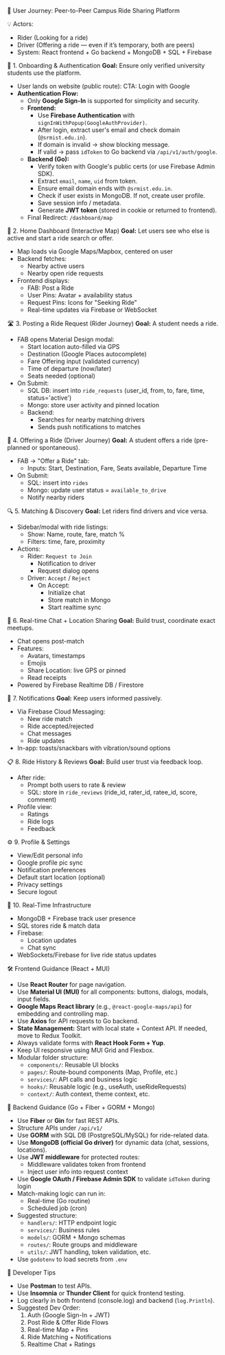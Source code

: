 🎯 User Journey: Peer-to-Peer Campus Ride Sharing Platform

💡 Actors:
- Rider (Looking for a ride)
- Driver (Offering a ride — even if it’s temporary, both are peers)
- System: React frontend + Go backend + MongoDB + SQL + Firebase

🔰 1. Onboarding & Authentication
**Goal:** Ensure only verified university students use the platform.
- User lands on website (public route): CTA: Login with Google
- **Authentication Flow:**
  - Only **Google Sign-In** is supported for simplicity and security.
  - **Frontend:**
    - Use **Firebase Authentication** with `signInWithPopup(GoogleAuthProvider)`.
    - After login, extract user's email and check domain (`@srmist.edu.in`).
    - If domain is invalid → show blocking message.
    - If valid → pass `idToken` to Go backend via `/api/v1/auth/google`.
  - **Backend (Go):**
    - Verify token with Google's public certs (or use Firebase Admin SDK).
    - Extract `email`, `name`, `uid` from token.
    - Ensure email domain ends with `@srmist.edu.in`.
    - Check if user exists in MongoDB. If not, create user profile.
    - Save session info / metadata.
    - Generate **JWT token** (stored in cookie or returned to frontend).
  - Final Redirect: `/dashboard/map`

🧭 2. Home Dashboard (Interactive Map)
**Goal:** Let users see who else is active and start a ride search or offer.
- Map loads via Google Maps/Mapbox, centered on user
- Backend fetches:
  - Nearby active users
  - Nearby open ride requests
- Frontend displays:
  - FAB: Post a Ride
  - User Pins: Avatar + availability status
  - Request Pins: Icons for "Seeking Ride"
  - Real-time updates via Firebase or WebSocket

🛣️ 3. Posting a Ride Request (Rider Journey)
**Goal:** A student needs a ride.
- FAB opens Material Design modal:
  - Start location auto-filled via GPS
  - Destination (Google Places autocomplete)
  - Fare Offering input (validated currency)
  - Time of departure (now/later)
  - Seats needed (optional)
- On Submit:
  - SQL DB: insert into `ride_requests` (user_id, from, to, fare, time, status='active')
  - Mongo: store user activity and pinned location
  - Backend:
    - Searches for nearby matching drivers
    - Sends push notifications to matches

🚗 4. Offering a Ride (Driver Journey)
**Goal:** A student offers a ride (pre-planned or spontaneous).
- FAB → "Offer a Ride" tab:
  - Inputs: Start, Destination, Fare, Seats available, Departure Time
- On Submit:
  - SQL: insert into `rides`
  - Mongo: update user status = `available_to_drive`
  - Notify nearby riders

🔍 5. Matching & Discovery
**Goal:** Let riders find drivers and vice versa.
- Sidebar/modal with ride listings:
  - Show: Name, route, fare, match %
  - Filters: time, fare, proximity
- Actions:
  - Rider: `Request to Join`
    - Notification to driver
    - Request dialog opens
  - Driver: `Accept` / `Reject`
    - On Accept:
      - Initialize chat
      - Store match in Mongo
      - Start realtime sync

💬 6. Real-time Chat + Location Sharing
**Goal:** Build trust, coordinate exact meetups.
- Chat opens post-match
- Features:
  - Avatars, timestamps
  - Emojis
  - Share Location: live GPS or pinned
  - Read receipts
- Powered by Firebase Realtime DB / Firestore

📲 7. Notifications
**Goal:** Keep users informed passively.
- Via Firebase Cloud Messaging:
  - New ride match
  - Ride accepted/rejected
  - Chat messages
  - Ride updates
- In-app: toasts/snackbars with vibration/sound options

📋 8. Ride History & Reviews
**Goal:** Build user trust via feedback loop.
- After ride:
  - Prompt both users to rate & review
  - SQL: store in `ride_reviews` (ride_id, rater_id, ratee_id, score, comment)
- Profile view:
  - Ratings
  - Ride logs
  - Feedback

⚙️ 9. Profile & Settings
- View/Edit personal info
- Google profile pic sync
- Notification preferences
- Default start location (optional)
- Privacy settings
- Secure logout

🔄 10. Real-Time Infrastructure
- MongoDB + Firebase track user presence
- SQL stores ride & match data
- Firebase:
  - Location updates
  - Chat sync
- WebSockets/Firebase for live ride status updates

🛠️ Frontend Guidance (React + MUI)
- Use **React Router** for page navigation.
- Use **Material UI (MUI)** for all components: buttons, dialogs, modals, input fields.
- **Google Maps React library** (e.g., `@react-google-maps/api`) for embedding and controlling map.
- Use **Axios** for API requests to Go backend.
- **State Management:** Start with local state + Context API. If needed, move to Redux Toolkit.
- Always validate forms with **React Hook Form + Yup**.
- Keep UI responsive using MUI Grid and Flexbox.
- Modular folder structure:
  - `components/`: Reusable UI blocks
  - `pages/`: Route-bound components (Map, Profile, etc.)
  - `services/`: API calls and business logic
  - `hooks/`: Reusable logic (e.g., useAuth, useRideRequests)
  - `context/`: Auth context, theme context, etc.

🔧 Backend Guidance (Go + Fiber + GORM + Mongo)
- Use **Fiber** or **Gin** for fast REST APIs.
- Structure APIs under `/api/v1/`
- Use **GORM** with SQL DB (PostgreSQL/MySQL) for ride-related data.
- Use **MongoDB (official Go driver)** for dynamic data (chat, sessions, locations).
- Use **JWT middleware** for protected routes:
  - Middleware validates token from frontend
  - Inject user info into request context
- Use **Google OAuth / Firebase Admin SDK** to validate `idToken` during login
- Match-making logic can run in:
  - Real-time (Go routine)
  - Scheduled job (cron)
- Suggested structure:
  - `handlers/`: HTTP endpoint logic
  - `services/`: Business rules
  - `models/`: GORM + Mongo schemas
  - `routes/`: Route groups and middleware
  - `utils/`: JWT handling, token validation, etc.
- Use `godotenv` to load secrets from `.env`

🧪 Developer Tips
- Use **Postman** to test APIs.
- Use **Insomnia** or **Thunder Client** for quick frontend testing.
- Log clearly in both frontend (console.log) and backend (`log.Println`).
- Suggested Dev Order:
  1. Auth (Google Sign-In + JWT)
  2. Post Ride & Offer Ride Flows
  3. Real-time Map + Pins
  4. Ride Matching + Notifications
  5. Realtime Chat + Ratings



